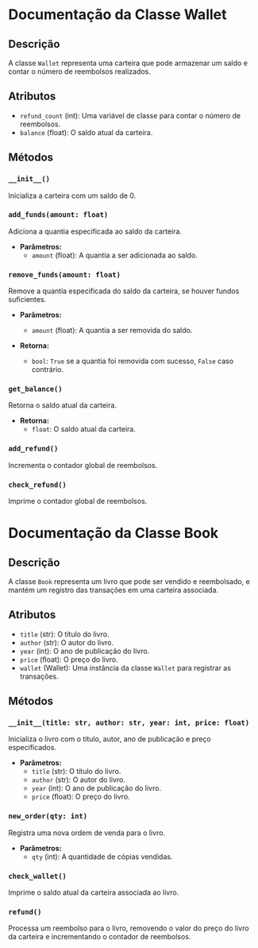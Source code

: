 # Documentação da Classe Wallet

## Descrição

A classe `Wallet` representa uma carteira que pode armazenar um saldo e contar o número de reembolsos realizados.

## Atributos

- `refund_count` (int): Uma variável de classe para contar o número de reembolsos.
- `balance` (float): O saldo atual da carteira.

## Métodos

### `__init__()`

Inicializa a carteira com um saldo de 0.

### `add_funds(amount: float)`

Adiciona a quantia especificada ao saldo da carteira.

- **Parâmetros:**
  - `amount` (float): A quantia a ser adicionada ao saldo.

### `remove_funds(amount: float)`

Remove a quantia especificada do saldo da carteira, se houver fundos suficientes.

- **Parâmetros:**
  - `amount` (float): A quantia a ser removida do saldo.

- **Retorna:**
  - `bool`: `True` se a quantia foi removida com sucesso, `False` caso contrário.

### `get_balance()`

Retorna o saldo atual da carteira.

- **Retorna:**
  - `float`: O saldo atual da carteira.

### `add_refund()`

Incrementa o contador global de reembolsos.

### `check_refund()`

Imprime o contador global de reembolsos.

# Documentação da Classe Book

## Descrição

A classe `Book` representa um livro que pode ser vendido e reembolsado, e mantém um registro das transações em uma carteira associada.

## Atributos

- `title` (str): O título do livro.
- `author` (str): O autor do livro.
- `year` (int): O ano de publicação do livro.
- `price` (float): O preço do livro.
- `wallet` (Wallet): Uma instância da classe `Wallet` para registrar as transações.

## Métodos

### `__init__(title: str, author: str, year: int, price: float)`

Inicializa o livro com o título, autor, ano de publicação e preço especificados.

- **Parâmetros:**
  - `title` (str): O título do livro.
  - `author` (str): O autor do livro.
  - `year` (int): O ano de publicação do livro.
  - `price` (float): O preço do livro.

### `new_order(qty: int)`

Registra uma nova ordem de venda para o livro.

- **Parâmetros:**
  - `qty` (int): A quantidade de cópias vendidas.

### `check_wallet()`

Imprime o saldo atual da carteira associada ao livro.

### `refund()`

Processa um reembolso para o livro, removendo o valor do preço do livro da carteira e incrementando o contador de reembolsos.